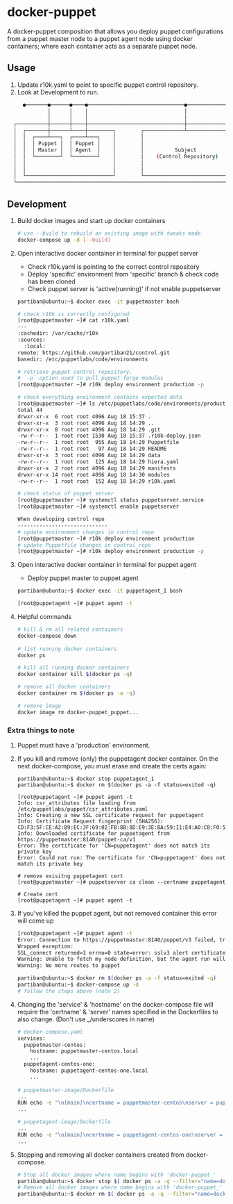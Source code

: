 # docker-puppet

A docker-puppet composition that allows you deploy puppet configurations from a puppet master
node to a puppet agent node using docker containers; where each container acts as a separate 
puppet node.  

## Usage

1. Update r10k.yaml to point to specific puppet control repository.
2. Look at Development to run. 

```bash
     ●───────●──────●────●───────────────────────────────●─────────────────●
             │      │    │                               │                  
             │      │    │                               │                  
  ┌──────────┼──────┼────┼───────────────────────────────┼─────────────────┐
  │  ┌───────┼──────┴────┼────────┐        ┌─────────────┴──────────────┐  │
  │  │  ┌────┴───┐  ┌────┴───┐    │        │                            │  │
  │  │  │ Puppet │  │ Puppet │    │        │                            │  │
  │  │  │ Master │  │ Agent  │    │        │          Subject           │  │
  │  │  └────────┘  └────────┘    │        │    (Control Repository)    │  │
  │  │                            │        │                            │  │
  │  │                            │        │                            │  │
  │  └────────────────────────────┘        └────────────────────────────┘  │
  └────────────────────────────────────────────────────────────────────────┘
```

## Development

1. Build docker images and start up docker containers 
    ```bash
    # use --build to rebuild an existing image with tweaks made
    docker-compose up -d [--build]
    ```

2. Open interactive docker container in terminal for puppet server
    - Check r10k.yaml is pointing to the correct control repository
    - Deploy 'specific' environment from 'specific' branch & check code has been cloned
    - Check puppet server is 'active(running)' if not enable puppetserver 
    ```bash
    partiban@ubuntu:~$ docker exec -it puppetmaster bash

    # check r10k is correctly configured
    [root@puppetmaster ~]# cat r10k.yaml
    ---
    :cachedir: /var/cache/r10k
    :sources:
      :local:
    remote: https://github.com/partiban21/control.git
    basedir: /etc/puppetlabs/code/environments

    # retrieve puppet control repository. 
    # `-p` option used to pull puppet forge modules
    [root@puppetmaster ~]# r10k deploy environment production -p

    # check everything environment contains expected data
    [root@puppetmaster ~]# ls /etc/puppetlabs/code/environments/production/
    total 44
    drwxr-xr-x  6 root root 4096 Aug 18 15:37 .
    drwxr-xr-x  3 root root 4096 Aug 18 14:29 ..
    drwxr-xr-x  8 root root 4096 Aug 18 14:29 .git
    -rw-r--r--  1 root root 1530 Aug 18 15:37 .r10k-deploy.json
    -rw-r--r--  1 root root  955 Aug 18 14:29 Puppetfile
    -rw-r--r--  1 root root   97 Aug 18 14:29 README
    drwxr-xr-x  3 root root 4096 Aug 18 14:29 data
    -rw-r--r--  1 root root  125 Aug 18 14:29 hiera.yaml
    drwxr-xr-x  2 root root 4096 Aug 18 14:29 manifests
    drwxr-xr-x 14 root root 4096 Aug 18 14:30 modules
    -rw-r--r--  1 root root  152 Aug 18 14:29 r10k.yaml

    # check status of puppet server
    [root@puppetmaster ~]# systemctl status puppetserver.service
    [root@puppetmaster ~]# systemctl enable puppetserver
   
    When developing control repo
    -----------------------------
    # update environemnt changes in control repo 
    [root@puppetmaster ~]# r10k deploy environment production
    # update Puppetfile changes in control repo
    [root@puppetmaster ~]# r10k deploy environment production -p
    ```

3. Open interactive docker container in terminal for puppet agent
    - Deploy puppet master to puppet agent
    ```bash    
    partiban@ubuntu:~$ docker exec -it puppetagent_1 bash
    
    [root@puppetagent ~]# puppet agent -t    
    ```



5. Helpful commands
    ```bash
    # kill & rm all related containers
    docker-compose down
     
    # list running docker containers 
    docker ps

    # kill all running docker containers
    docker container kill $(docker ps -q)

    # remove all docker containers
    docker container rm $(docker ps -a -q)
   
    # remove image
    docker image rm docker-puppet_puppet...
    ```

### Extra things to note

1. Puppet must have a 'production' environment.

2. If you kill and remove (only) the puppetagent docker container. On the next docker-compose, you must 
erase and create the certs again:
    ```
    partiban@ubuntu:~$ docker stop puppetagent_1
    partiban@ubuntu:~$ docker rm $(docker ps -a -f status=exited -q)
   
    [root@puppetagent ~]# puppet agent -t
    Info: csr_attributes file loading from /etc/puppetlabs/puppet/csr_attributes.yaml
    Info: Creating a new SSL certificate request for puppetagent
    Info: Certificate Request fingerprint (SHA256): CD:F3:5F:CE:A2:B9:EC:3F:69:02:FB:8B:8D:E9:3E:BA:59:11:E4:A0:C8:F0:56:59:C0:4F:36:36:4D:84:B9:02
    Info: Downloaded certificate for puppetagent from https://puppetmaster:8140/puppet-ca/v1
    Error: The certificate for 'CN=puppetagent' does not match its private key
    Error: Could not run: The certificate for 'CN=puppetagent' does not match its private key
    
    # remove exisitng puppetagent cert
    [root@puppetmaster ~]# puppetserver ca clean --certname puppetagent
    
    # Create cert
    [root@puppetagent ~]# puppet agent -t    
    ```
3. If you've killed the puppet agent, but not removed container this error will come up
    ```bash
    [root@puppetagent ~]# puppet agent -t  
    Error: Connection to https://puppetmaster:8140/puppet/v3 failed, trying next route: Request to https://puppetmaster:8140/puppet/v3 failed after 0.058 seconds: SSL_connect returned=1 errno=0 state=error: sslv3 alert certificate unknown
    Wrapped exception:
    SSL_connect returned=1 errno=0 state=error: sslv3 alert certificate unknown
    Warning: Unable to fetch my node definition, but the agent run will continue:
    Warning: No more routes to puppet
   
    partiban@ubuntu:~$ docker rm $(docker ps -a -f status=exited -q)
    partiban@ubuntu:~$ docker-compose up -d
    # follow the steps above (note 2)
    ```
  
4. Changing the 'service' & 'hostname' on the docker-compose file will require the 
'certname' & 'server' names specified in the Dockerfiles to also change. (Don't 
use _/underscores in name)
    ```bash
    # docker-compose.yaml
    services:
      puppetmaster-centos:
        hostname: puppetmaster-centos.local
        ...
      puppetagent-centos-one:
        hostname: puppetagent-centos-one.local 
        ...
     
    # puppetmaster-image/Dockerfile
    ...
    RUN echo -e "\n[main]\ncertname = puppetmaster-centos\nserver = puppetmaster-centos" >> /etc/puppetlabs/puppet/puppet.conf
    ...
   
    # puppetagent-image/Dockerfile
    ...
    RUN echo -e "\n[main]\ncertname = puppetagent-centos-one\nserver = puppetmaster-centos" >> /etc/puppetlabs/puppet/puppet.conf
    ...
    ```

5. Stopping and removing all docker containers created from docker-compose.
   ```bash
   # Stop all docker images where name begins with 'docker-puppet_'
   partiban@ubuntu:~$ docker stop $( docker ps -a -q --filter="name=docker-puppet_")
   # Remove all docker images where name begins with 'docker-puppet_'
   partiban@ubuntu:~$ docker rm $( docker ps -a -q --filter="name=docker-puppet_")
   ```
